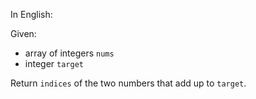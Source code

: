 In English:

Given:

- array of integers `nums`
- integer `target`

Return 
`indices` of the two numbers that add up to `target`.